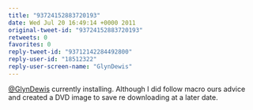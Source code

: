 ```yaml
---
title: "93724152883720193"
date: Wed Jul 20 16:49:14 +0000 2011
original-tweet-id: "93724152883720193"
retweets: 0
favorites: 0
reply-tweet-id: "93712142284492800"
reply-user-id: "18512322"
reply-user-screen-name: "GlynDewis"
---
```

<a href="https://twitter.com/GlynDewis">@GlynDewis</a> currently installing. Although I did follow macro ours advice and created a DVD image to save re downloading at a later date.
